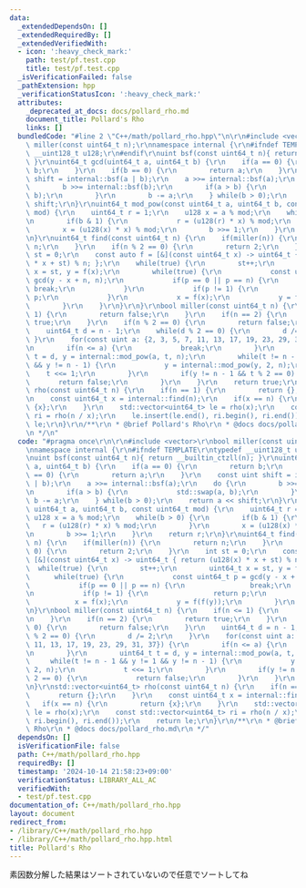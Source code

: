 ```yaml
---
data:
  _extendedDependsOn: []
  _extendedRequiredBy: []
  _extendedVerifiedWith:
  - icon: ':heavy_check_mark:'
    path: test/pf.test.cpp
    title: test/pf.test.cpp
  _isVerificationFailed: false
  _pathExtension: hpp
  _verificationStatusIcon: ':heavy_check_mark:'
  attributes:
    _deprecated_at_docs: docs/pollard_rho.md
    document_title: Pollard's Rho
    links: []
  bundledCode: "#line 2 \"C++/math/pollard_rho.hpp\"\n\r\n#include <vector>\r\nbool\
    \ miller(const uint64_t n);\r\nnamespace internal {\r\n#ifndef TEMPLATE\r\ntypedef\
    \ __uint128_t u128;\r\n#endif\r\nuint bsf(const uint64_t n){ return __builtin_ctzll(n);\
    \ }\r\nuint64_t gcd(uint64_t a, uint64_t b) {\r\n    if(a == 0) {\r\n        return\
    \ b;\r\n    }\r\n    if(b == 0) {\r\n        return a;\r\n    }\r\n    const uint\
    \ shift = internal::bsf(a | b);\r\n    a >>= internal::bsf(a);\r\n    do {\r\n\
    \        b >>= internal::bsf(b);\r\n        if(a > b) {\r\n            std::swap(a,\
    \ b);\r\n        }\r\n        b -= a;\r\n    } while(b > 0);\r\n    return a <<\
    \ shift;\r\n}\r\nuint64_t mod_pow(const uint64_t a, uint64_t b, const uint64_t\
    \ mod) {\r\n    uint64_t r = 1;\r\n    u128 x = a % mod;\r\n    while(b > 0) {\r\
    \n        if(b & 1) {\r\n            r = (u128(r) * x) % mod;\r\n        }\r\n\
    \        x = (u128(x) * x) % mod;\r\n        b >>= 1;\r\n    }\r\n    return r;\r\
    \n}\r\nuint64_t find(const uint64_t n) {\r\n    if(miller(n)) {\r\n        return\
    \ n;\r\n    }\r\n    if(n % 2 == 0) {\r\n        return 2;\r\n    }\r\n    int\
    \ st = 0;\r\n    const auto f = [&](const uint64_t x) -> uint64_t { return (u128(x)\
    \ * x + st) % n; };\r\n    while(true) {\r\n        st++;\r\n        uint64_t\
    \ x = st, y = f(x);\r\n        while(true) {\r\n            const uint64_t p =\
    \ gcd(y - x + n, n);\r\n            if(p == 0 || p == n) {\r\n               \
    \ break;\r\n            }\r\n            if(p != 1) {\r\n                return\
    \ p;\r\n            }\r\n            x = f(x);\r\n            y = f(f(y));\r\n\
    \        }\r\n    }\r\n}\r\n}\r\nbool miller(const uint64_t n) {\r\n    if(n <=\
    \ 1) {\r\n        return false;\r\n    }\r\n    if(n == 2) {\r\n        return\
    \ true;\r\n    }\r\n    if(n % 2 == 0) {\r\n        return false;\r\n    }\r\n\
    \    uint64_t d = n - 1;\r\n    while(d % 2 == 0) {\r\n        d /= 2;\r\n   \
    \ }\r\n    for(const uint a: {2, 3, 5, 7, 11, 13, 17, 19, 23, 29, 31, 37}) {\r\
    \n        if(n <= a) {\r\n            break;\r\n        }\r\n        uint64_t\
    \ t = d, y = internal::mod_pow(a, t, n);\r\n        while(t != n - 1 && y != 1\
    \ && y != n - 1) {\r\n            y = internal::mod_pow(y, 2, n);\r\n        \
    \    t <<= 1;\r\n        }\r\n        if(y != n - 1 && t % 2 == 0) {\r\n     \
    \       return false;\r\n        }\r\n    }\r\n    return true;\r\n}\r\nstd::vector<uint64_t>\
    \ rho(const uint64_t n) {\r\n    if(n == 1) {\r\n        return {};\r\n    }\r\
    \n    const uint64_t x = internal::find(n);\r\n    if(x == n) {\r\n        return\
    \ {x};\r\n    }\r\n    std::vector<uint64_t> le = rho(x);\r\n    const std::vector<uint64_t>\
    \ ri = rho(n / x);\r\n    le.insert(le.end(), ri.begin(), ri.end());\r\n    return\
    \ le;\r\n}\r\n/**\r\n * @brief Pollard's Rho\r\n * @docs docs/pollard_rho.md\r\
    \n */\n"
  code: "#pragma once\r\n\r\n#include <vector>\r\nbool miller(const uint64_t n);\r\
    \nnamespace internal {\r\n#ifndef TEMPLATE\r\ntypedef __uint128_t u128;\r\n#endif\r\
    \nuint bsf(const uint64_t n){ return __builtin_ctzll(n); }\r\nuint64_t gcd(uint64_t\
    \ a, uint64_t b) {\r\n    if(a == 0) {\r\n        return b;\r\n    }\r\n    if(b\
    \ == 0) {\r\n        return a;\r\n    }\r\n    const uint shift = internal::bsf(a\
    \ | b);\r\n    a >>= internal::bsf(a);\r\n    do {\r\n        b >>= internal::bsf(b);\r\
    \n        if(a > b) {\r\n            std::swap(a, b);\r\n        }\r\n       \
    \ b -= a;\r\n    } while(b > 0);\r\n    return a << shift;\r\n}\r\nuint64_t mod_pow(const\
    \ uint64_t a, uint64_t b, const uint64_t mod) {\r\n    uint64_t r = 1;\r\n   \
    \ u128 x = a % mod;\r\n    while(b > 0) {\r\n        if(b & 1) {\r\n         \
    \   r = (u128(r) * x) % mod;\r\n        }\r\n        x = (u128(x) * x) % mod;\r\
    \n        b >>= 1;\r\n    }\r\n    return r;\r\n}\r\nuint64_t find(const uint64_t\
    \ n) {\r\n    if(miller(n)) {\r\n        return n;\r\n    }\r\n    if(n % 2 ==\
    \ 0) {\r\n        return 2;\r\n    }\r\n    int st = 0;\r\n    const auto f =\
    \ [&](const uint64_t x) -> uint64_t { return (u128(x) * x + st) % n; };\r\n  \
    \  while(true) {\r\n        st++;\r\n        uint64_t x = st, y = f(x);\r\n  \
    \      while(true) {\r\n            const uint64_t p = gcd(y - x + n, n);\r\n\
    \            if(p == 0 || p == n) {\r\n                break;\r\n            }\r\
    \n            if(p != 1) {\r\n                return p;\r\n            }\r\n \
    \           x = f(x);\r\n            y = f(f(y));\r\n        }\r\n    }\r\n}\r\
    \n}\r\nbool miller(const uint64_t n) {\r\n    if(n <= 1) {\r\n        return false;\r\
    \n    }\r\n    if(n == 2) {\r\n        return true;\r\n    }\r\n    if(n % 2 ==\
    \ 0) {\r\n        return false;\r\n    }\r\n    uint64_t d = n - 1;\r\n    while(d\
    \ % 2 == 0) {\r\n        d /= 2;\r\n    }\r\n    for(const uint a: {2, 3, 5, 7,\
    \ 11, 13, 17, 19, 23, 29, 31, 37}) {\r\n        if(n <= a) {\r\n            break;\r\
    \n        }\r\n        uint64_t t = d, y = internal::mod_pow(a, t, n);\r\n   \
    \     while(t != n - 1 && y != 1 && y != n - 1) {\r\n            y = internal::mod_pow(y,\
    \ 2, n);\r\n            t <<= 1;\r\n        }\r\n        if(y != n - 1 && t %\
    \ 2 == 0) {\r\n            return false;\r\n        }\r\n    }\r\n    return true;\r\
    \n}\r\nstd::vector<uint64_t> rho(const uint64_t n) {\r\n    if(n == 1) {\r\n \
    \       return {};\r\n    }\r\n    const uint64_t x = internal::find(n);\r\n \
    \   if(x == n) {\r\n        return {x};\r\n    }\r\n    std::vector<uint64_t>\
    \ le = rho(x);\r\n    const std::vector<uint64_t> ri = rho(n / x);\r\n    le.insert(le.end(),\
    \ ri.begin(), ri.end());\r\n    return le;\r\n}\r\n/**\r\n * @brief Pollard's\
    \ Rho\r\n * @docs docs/pollard_rho.md\r\n */"
  dependsOn: []
  isVerificationFile: false
  path: C++/math/pollard_rho.hpp
  requiredBy: []
  timestamp: '2024-10-14 21:58:23+09:00'
  verificationStatus: LIBRARY_ALL_AC
  verifiedWith:
  - test/pf.test.cpp
documentation_of: C++/math/pollard_rho.hpp
layout: document
redirect_from:
- /library/C++/math/pollard_rho.hpp
- /library/C++/math/pollard_rho.hpp.html
title: Pollard's Rho
---
```

素因数分解した結果はソートされていないので任意でソートしてね